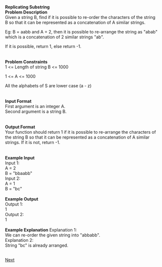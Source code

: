 **Replicating Substring**<br />
**Problem Description**<br />
Given a string B, find if it is possible to re-order the characters of the string B so that it can be represented as a concatenation of A similar strings.<br />

Eg: B = aabb and A = 2, then it is possible to re-arrange the string as "abab" which is a concatenation of 2 similar strings "ab".<br />

If it is possible, return 1, else return -1.<br />
<br />
<br />
**Problem Constraints**<br />
1 <= Length of string B <= 1000<br />

1 <= A <= 1000<br />

All the alphabets of S are lower case (a - z)<br />
<br />
<br />
**Input Format**<br />
First argument is an integer A.<br />
Second argument is a string B.<br />
<br />
<br />
**Output Format**<br />
Your function should return 1 if it is possible to re-arrange the characters of the string B so that it can be represented as a concatenation of A similar strings. If it is not, return -1.<br />
<br />
<br />
**Example Input**<br />
Input 1:<br />
 A = 2<br />
 B = "bbaabb"<br />
Input 2:<br />
 A = 1<br />
 B = "bc"<br />
<br />
**Example Output**<br />
Output 1:<br />
 1<br />
Output 2:<br />
 1<br />
<br />
**Example Explanation**
Explanation 1:<br />
  We can re-order the given string into "abbabb".<br />
Explanation 2:<br />
  String "bc" is already arranged.<br /><br />
										   
<a class="Pagination-link1SfnH-8-DxMA Pagination-link_right2v3HzuwWFxb4" aria-label="Next Page: Raw Mode Editor" href="https://github.com/divyangju1991/DSA-Scaler/blob/main/DSA/src/com/scaler/dsa/hashing/assignment/read3rdPage.md"><div class="Pagination-text3yhjKs84FCa6 Pagination-text_right3I2htOlt_CfS">Next</div><span class="Pagination-iconGA9TkfVeYvTp icon-arrow-right2"></span></a>
<p align="right"><a class="Pagination-link1SfnH-8-DxMA Pagination-link_right2v3HzuwWFxb4" aria-label="Next Page: Raw Mode Editor" href="https://github.com/divyangju1991/DSA-Scaler/blob/main/DSA/src/com/scaler/dsa/hashing/assignment/read5thPage.md"></a></p>

